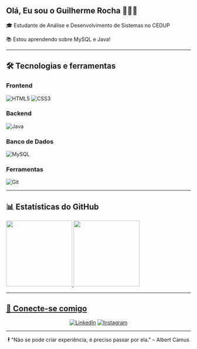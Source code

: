 ## Olá, Eu sou o Guilherme Rocha 👨🏽‍💻

🎓 Estudante de Análise e Desenvolvimento de Sistemas no CEDUP

📚 Estou aprendendo sobre MySQL e Java!

---

## 🛠️ Tecnologias e ferramentas

### Frontend
![HTML5](https://img.shields.io/badge/HTML5-E34F26?style=for-the-badge&logo=html5&logoColor=white)
![CSS3](https://img.shields.io/badge/CSS3-1572B6?style=for-the-badge&logo=css3&logoColor=white)

### Backend
![Java](https://img.shields.io/badge/Java-ED8B00?style=for-the-badge&logo=openjdk&logoColor=white)


### Banco de Dados
![MySQL](https://img.shields.io/badge/MySQL-005C84?style=for-the-badge&logo=mysql&logoColor=white)

### Ferramentas
![Git](https://img.shields.io/badge/Git-E44C30?style=for-the-badge&logo=git&logoColor=white)

---

## 📊 Estatísticas do GitHub

<div>
  <a href="https://github.com/GuiRocha11">
  <img height="180em" src="https://github-readme-stats.vercel.app/api?username=GuiRocha11&show_icons=true&theme=dracula&include_all_commits=true&count_private=true"/>
  <img height="180em" src="https://github-readme-stats.vercel.app/api/top-langs/?username=GuiRocha11&layout=compact&langs_count=16&theme=dracula"/>
</div>
    
---

## 🔗 Conecte-se comigo


<div align="center">
  <a href="https://www.linkedin.com/in/guirochadev/"target="_blank"><img src="https://img.shields.io/badge/-LinkedIn-%230077B5?style=for-the-badge&logo=linkedin&logoColor=white" alt="LinkedIn"></a>
  <a href="https://www.instagram.com/rochazgui/" target="_blank"><img src="https://img.shields.io/badge/Instagram-E4405F?style=for-the-badge&logo=instagram&logoColor=white" alt="Instagram"></a>
</div>

---

<div align="center">
  🕴 "Não se pode criar experiência, é preciso passar por ela." – Albert Camus
</div>

